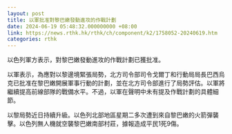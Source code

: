 ```yaml
---
layout: post
title: 以軍批准對黎巴嫩發動進攻的作戰計劃
date: 2024-06-19 05:48:32.000000000 +08:00
link: https://news.rthk.hk/rthk/ch/component/k2/1758052-20240619.htm
categories: rthk
---
```


以色列軍方表示，對黎巴嫩發動進攻的作戰計劃已獲批准。

以軍表示，為應對以黎邊境緊張局勢，北方司令部司令戈爾丁和行動局局長巴西烏克已批准在黎巴嫩開展軍事行動的計劃，並在北方司令部進行了局勢評估。以軍將繼續提高前線部隊的戰備水平。不過，以軍在聲明中未有提及作戰計劃的具體細節。

以黎局勢近日持續升級。以色列北部地區星期二多次遭到來自黎巴嫩的火箭彈襲擊。以色列無人機就空襲黎巴嫩南部村莊，據報造成平民1死9傷。
